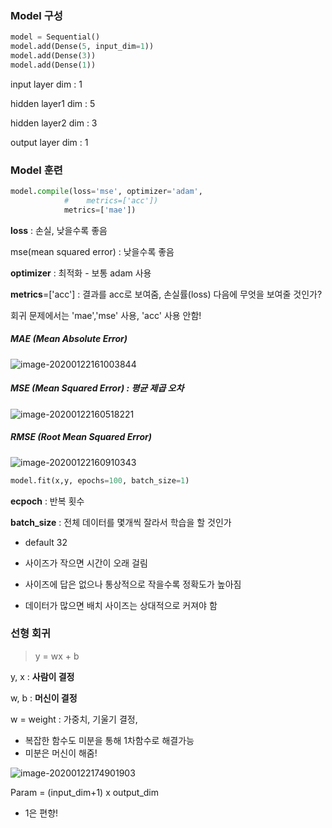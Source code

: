 ### Model 구성

```python
model = Sequential()
model.add(Dense(5, input_dim=1))
model.add(Dense(3))
model.add(Dense(1))
```

input layer dim : 1

hidden layer1 dim : 5

hidden layer2 dim : 3

output layer dim : 1



### Model 훈련

```python
model.compile(loss='mse', optimizer='adam',
            #    metrics=['acc'])
            metrics=['mae'])
```

**loss** : 손실, 낮을수록 좋음

mse(mean squared error) : 낮을수록 좋음

**optimizer** : 최적화 - 보통 adam 사용

**metrics**=['acc'] : 결과를 acc로 보여줌, 손실률(loss) 다음에 무엇을 보여줄 것인가?

회귀 문제에서는 'mae','mse' 사용, 'acc' 사용 안함!

##### MAE (Mean Absolute Error)

![image-20200122161003844](/Users/chaeyoon/Documents/GitHub/AI_Image/Vision_AI/Study/keras/image/mae.png)

##### MSE (Mean Squared Error) : 평균 제곱 오차

![image-20200122160518221](/Users/chaeyoon/Documents/GitHub/AI_Image/Vision_AI/Study/keras/image/mse.png)

##### RMSE (Root Mean Squared Error) 

![image-20200122160910343](/Users/chaeyoon/Documents/GitHub/AI_Image/Vision_AI/Study/keras/image/rmse.png)



```python
model.fit(x,y, epochs=100, batch_size=1)
```

**ecpoch** : 반복 횟수



**batch_size** : 전체 데이터를 몇개씩 잘라서 학습을 할 것인가

- default 32

- 사이즈가 작으면 시간이 오래 걸림
- 사이즈에 답은 없으나 통상적으로 작을수록 정확도가 높아짐
- 데이터가 많으면 배치 사이즈는 상대적으로 커져야 함



### 선형 회귀

>y = wx + b

y, x : **사람이 결정**

w, b : **머신이 결정**

w = weight : 가중치, 기울기 결정, 

- 복잡한 함수도 미분을 통해 1차함수로 해결가능
- 미분은 머신이 해줌!

![image-20200122174901903](/Users/chaeyoon/Documents/GitHub/AI_Image/Vision_AI/Study/keras/image/model_summary.png)

Param = (input_dim+1) x output_dim

- 1은 편향!